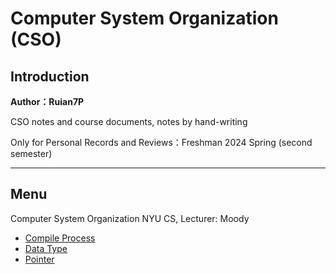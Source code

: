 # Computer System Organization (CSO)

## Introduction

**Author：Ruian7P**

CSO notes and course documents, notes by hand-writing

Only for Personal Records and Reviews：Freshman 2024 Spring (second semester)

----

## Menu

Computer System Organization NYU CS, Lecturer: Moody
- [Compile Process](https://github.com/Ruian7P/CSO/blob/main/note/Compile%20Process)
- [Data Type](https://github.com/Ruian7P/CSO/blob/main/note/Data%20types.md)
- [Pointer](https://github.com/Ruian7P/CSO/blob/main/note/Pointers.c)
